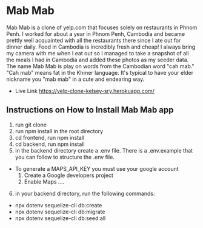 # Mab Mab 

Mab Mab is a clone of yelp.com that focuses solely on restaurants in Phnom Penh. I worked for about a year in Phnom Penh, Cambodia and became prettly well acquainted with all the restaurants there since I ate out for dinner daily. Food in Cambodia is incredibly fresh and cheap! I always bring my camera with me when I eat out so I managed to take a snapshot of all the meals I had in Cambodia and added these photos as my seeder data. The name Mab Mab is play on words from the Cambodian word "cah mab." "Cah mab" means fat in the Khmer language. It's typical to have your elder nickname you "mab mab" in a cute and endearing way. 

- Live Link 
https://yelp-clone-kelsey-sry.herokuapp.com/ 

## Instructions on How to Install Mab Mab app 
1. run git clone 
2. run npm install in the root directory 
3. cd frontend, run npm install
4. cd backend, run npm install 
5. in the backend directory create a .env file. There is a .env.example that you can follow to structure the .env file. 
  - To generate a MAPS_API_KEY you must use your google account
    1. Create a Google developers project
    2. Enable Maps ....

6. in your backend directory, run the following commands:  
  -  npx dotenv sequelize-cli db:create
  -  npx dotenv sequelize-cli db:migrate
  -  npx dotenv sequelize-cli db:seed:all
